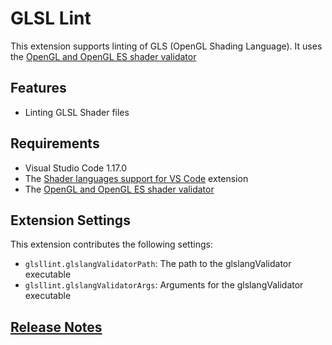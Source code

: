 # GLSL Lint

This extension supports linting of GLS (OpenGL Shading Language).
It uses the [OpenGL and OpenGL ES shader validator](https://github.com/KhronosGroup/glslang)

## Features

- Linting GLSL Shader files

## Requirements

- Visual Studio Code 1.17.0
- The [Shader languages support for VS Code](https://marketplace.visualstudio.com/items?itemName=slevesque.shader) extension
- The [OpenGL and OpenGL ES shader validator](https://github.com/KhronosGroup/glslang)

## Extension Settings

This extension contributes the following settings:

- `glsllint.glslangValidatorPath`: The path to the glslangValidator executable
- `glsllint.glslangValidatorArgs`: Arguments for the glslangValidator executable

## [Release Notes](CHANGELOG.md)

